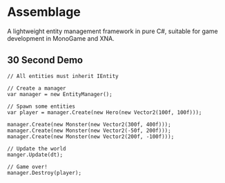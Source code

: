 # Assemblage
A lightweight entity management framework in pure C#, suitable for game development in MonoGame and XNA. 

## 30 Second Demo 
```
// All entities must inherit IEntity

// Create a manager 
var manager = new EntityManager();

// Spawn some entities
var player = manager.Create(new Hero(new Vector2(100f, 100f)));

manager.Create(new Monster(new Vector2(300f, 400f)));
manager.Create(new Monster(new Vector2(-50f, 200f)));
manager.Create(new Monster(new Vector2(200f, -100f)));

// Update the world
manger.Update(dt);

// Game over!
manager.Destroy(player);
```
